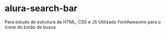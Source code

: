 # alura-search-bar
Para estudo de estrutura de HTML, CSS e JS
Utilizado FontAwesome para o ícone do botão de busca
